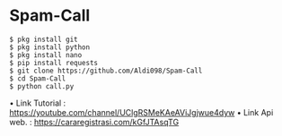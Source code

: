 # Spam-Call
```
$ pkg install git
$ pkg install python
$ pkg install nano
$ pip install requests
$ git clone https://github.com/Aldi098/Spam-Call
$ cd Spam-Call
$ python call.py
```
• Link Tutorial : https://youtube.com/channel/UClgRSMeKAeAViJgjwue4dyw
• Link Api web. : https://cararegistrasi.com/kGfJTAsqTG
